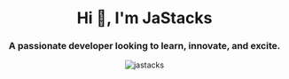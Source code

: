 <h1 align="center">Hi 👋, I'm JaStacks</h1>
<h3 align="center">A passionate developer looking to learn, innovate, and excite.</h3>

<div align="center">
<p align="center"> <img src="https://komarev.com/ghpvc/?username=jastacks&label=Profile%20views&color=0e75b6&style=flat" alt="jastacks" /> </p>
  
